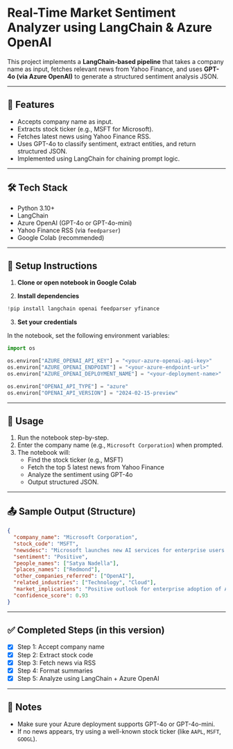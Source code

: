 
# Real-Time Market Sentiment Analyzer using LangChain & Azure OpenAI

This project implements a **LangChain-based pipeline** that takes a company name as input, fetches relevant news from Yahoo Finance, and uses **GPT-4o (via Azure OpenAI)** to generate a structured sentiment analysis JSON.

---

## 🚀 Features

- Accepts company name as input.
- Extracts stock ticker (e.g., MSFT for Microsoft).
- Fetches latest news using Yahoo Finance RSS.
- Uses GPT-4o to classify sentiment, extract entities, and return structured JSON.
- Implemented using LangChain for chaining prompt logic.

---

## 🛠️ Tech Stack

- Python 3.10+
- LangChain
- Azure OpenAI (GPT-4o or GPT-4o-mini)
- Yahoo Finance RSS (via `feedparser`)
- Google Colab (recommended)

---

## 🧪 Setup Instructions

1. **Clone or open notebook in Google Colab**

2. **Install dependencies**

```python
!pip install langchain openai feedparser yfinance
```

3. **Set your credentials**

In the notebook, set the following environment variables:

```python
import os

os.environ["AZURE_OPENAI_API_KEY"] = "<your-azure-openai-api-key>"
os.environ["AZURE_OPENAI_ENDPOINT"] = "<your-azure-endpoint-url>"
os.environ["AZURE_OPENAI_DEPLOYMENT_NAME"] = "<your-deployment-name>"

os.environ["OPENAI_API_TYPE"] = "azure"
os.environ["OPENAI_API_VERSION"] = "2024-02-15-preview"
```

---

## 📌 Usage

1. Run the notebook step-by-step.
2. Enter the company name (e.g., `Microsoft Corporation`) when prompted.
3. The notebook will:
   - Find the stock ticker (e.g., MSFT)
   - Fetch the top 5 latest news from Yahoo Finance
   - Analyze the sentiment using GPT-4o
   - Output structured JSON.

---

## 📤 Sample Output (Structure)

```json
{
  "company_name": "Microsoft Corporation",
  "stock_code": "MSFT",
  "newsdesc": "Microsoft launches new AI services for enterprise users.",
  "sentiment": "Positive",
  "people_names": ["Satya Nadella"],
  "places_names": ["Redmond"],
  "other_companies_referred": ["OpenAI"],
  "related_industries": ["Technology", "Cloud"],
  "market_implications": "Positive outlook for enterprise adoption of AI tools.",
  "confidence_score": 0.93
}
```

---

## ✅ Completed Steps (in this version)

- [x] Step 1: Accept company name
- [x] Step 2: Extract stock code
- [x] Step 3: Fetch news via RSS
- [x] Step 4: Format summaries
- [x] Step 5: Analyze using LangChain + Azure OpenAI

---

## 📎 Notes

- Make sure your Azure deployment supports GPT-4o or GPT-4o-mini.
- If no news appears, try using a well-known stock ticker (like `AAPL`, `MSFT`, `GOOGL`).
